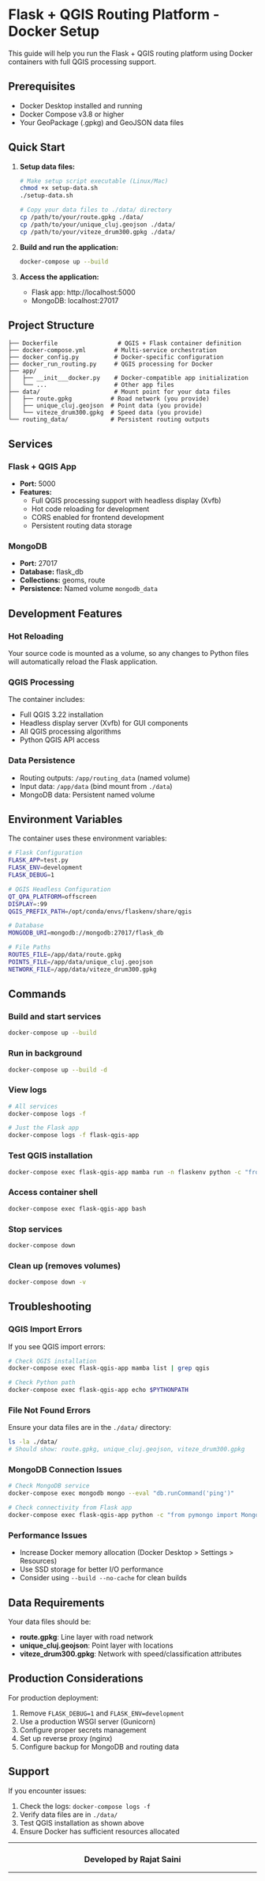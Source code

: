 # Flask + QGIS Routing Platform - Docker Setup

This guide will help you run the Flask + QGIS routing platform using Docker containers with full QGIS processing support.

## Prerequisites

- Docker Desktop installed and running
- Docker Compose v3.8 or higher
- Your GeoPackage (.gpkg) and GeoJSON data files

## Quick Start

1. **Setup data files:**
   ```bash
   # Make setup script executable (Linux/Mac)
   chmod +x setup-data.sh
   ./setup-data.sh
   
   # Copy your data files to ./data/ directory
   cp /path/to/your/route.gpkg ./data/
   cp /path/to/your/unique_cluj.geojson ./data/
   cp /path/to/your/viteze_drum300.gpkg ./data/
   ```

2. **Build and run the application:**
   ```bash
   docker-compose up --build
   ```

3. **Access the application:**
   - Flask app: http://localhost:5000
   - MongoDB: localhost:27017

## Project Structure

```
├── Dockerfile                 # QGIS + Flask container definition
├── docker-compose.yml        # Multi-service orchestration
├── docker_config.py          # Docker-specific configuration
├── docker_run_routing.py     # QGIS processing for Docker
├── app/
│   ├── __init___docker.py    # Docker-compatible app initialization
│   └── ...                   # Other app files
├── data/                     # Mount point for your data files
│   ├── route.gpkg           # Road network (you provide)
│   ├── unique_cluj.geojson  # Point data (you provide)
│   └── viteze_drum300.gpkg  # Speed data (you provide)
└── routing_data/            # Persistent routing outputs
```

## Services

### Flask + QGIS App
- **Port:** 5000
- **Features:** 
  - Full QGIS processing support with headless display (Xvfb)
  - Hot code reloading for development
  - CORS enabled for frontend development
  - Persistent routing data storage

### MongoDB
- **Port:** 27017
- **Database:** flask_db
- **Collections:** geoms, route
- **Persistence:** Named volume `mongodb_data`

## Development Features

### Hot Reloading
Your source code is mounted as a volume, so any changes to Python files will automatically reload the Flask application.

### QGIS Processing
The container includes:
- Full QGIS 3.22 installation
- Headless display server (Xvfb) for GUI components
- All QGIS processing algorithms
- Python QGIS API access

### Data Persistence
- Routing outputs: `/app/routing_data` (named volume)
- Input data: `/app/data` (bind mount from `./data`)
- MongoDB data: Persistent named volume

## Environment Variables

The container uses these environment variables:

```bash
# Flask Configuration
FLASK_APP=test.py
FLASK_ENV=development
FLASK_DEBUG=1

# QGIS Headless Configuration
QT_QPA_PLATFORM=offscreen
DISPLAY=:99
QGIS_PREFIX_PATH=/opt/conda/envs/flaskenv/share/qgis

# Database
MONGODB_URI=mongodb://mongodb:27017/flask_db

# File Paths
ROUTES_FILE=/app/data/route.gpkg
POINTS_FILE=/app/data/unique_cluj.geojson
NETWORK_FILE=/app/data/viteze_drum300.gpkg
```

## Commands

### Build and start services
```bash
docker-compose up --build
```

### Run in background
```bash
docker-compose up --build -d
```

### View logs
```bash
# All services
docker-compose logs -f

# Just the Flask app
docker-compose logs -f flask-qgis-app
```

### Test QGIS installation
```bash
docker-compose exec flask-qgis-app mamba run -n flaskenv python -c "from qgis.core import QgsApplication; print('QGIS OK')"
```

### Access container shell
```bash
docker-compose exec flask-qgis-app bash
```

### Stop services
```bash
docker-compose down
```

### Clean up (removes volumes)
```bash
docker-compose down -v
```

## Troubleshooting

### QGIS Import Errors
If you see QGIS import errors:
```bash
# Check QGIS installation
docker-compose exec flask-qgis-app mamba list | grep qgis

# Check Python path
docker-compose exec flask-qgis-app echo $PYTHONPATH
```

### File Not Found Errors
Ensure your data files are in the `./data/` directory:
```bash
ls -la ./data/
# Should show: route.gpkg, unique_cluj.geojson, viteze_drum300.gpkg
```

### MongoDB Connection Issues
```bash
# Check MongoDB service
docker-compose exec mongodb mongo --eval "db.runCommand('ping')"

# Check connectivity from Flask app
docker-compose exec flask-qgis-app python -c "from pymongo import MongoClient; client = MongoClient('mongodb://mongodb:27017'); print('MongoDB OK')"
```

### Performance Issues
- Increase Docker memory allocation (Docker Desktop > Settings > Resources)
- Use SSD storage for better I/O performance
- Consider using `--build --no-cache` for clean builds

## Data Requirements

Your data files should be:
- **route.gpkg**: Line layer with road network
- **unique_cluj.geojson**: Point layer with locations
- **viteze_drum300.gpkg**: Network with speed/classification attributes

## Production Considerations

For production deployment:
1. Remove `FLASK_DEBUG=1` and `FLASK_ENV=development`
2. Use a production WSGI server (Gunicorn)
3. Configure proper secrets management
4. Set up reverse proxy (nginx)
5. Configure backup for MongoDB and routing data

## Support

If you encounter issues:
1. Check the logs: `docker-compose logs -f`
2. Verify data files are in `./data/`
3. Test QGIS installation as shown above
4. Ensure Docker has sufficient resources allocated
<div align="center">

---
### Developed by **Rajat Saini**
---

</div>
